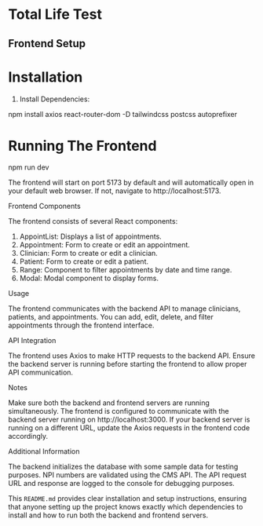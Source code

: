 # Total Life Test


## Frontend Setup
# Installation

1. Install Dependencies:

npm install axios react-router-dom -D tailwindcss postcss autoprefixer 

# Running The Frontend
 npm run dev

 The frontend will start on port 5173 by default  and will automatically open in your default web browser. If not, navigate to http://localhost:5173.

Frontend Components

The frontend consists of several React components:

1. AppointList: Displays a list of appointments.
2. Appointment: Form to create or edit an appointment.
3. Clinician: Form to create or edit a clinician.
4. Patient: Form to create or edit a patient.
5. Range: Component to filter appointments by date and time range.
6. Modal: Modal component to display forms.

Usage

The frontend communicates with the backend API to manage clinicians, patients, and appointments. You can add, edit, delete, and filter appointments through the frontend interface.

API Integration

The frontend uses Axios to make HTTP requests to the backend API.
Ensure the backend server is running before starting the frontend to allow proper API communication.

Notes

Make sure both the backend and frontend servers are running simultaneously.
The frontend is configured to communicate with the backend server running on http://localhost:3000. If your backend server is running on a different URL, update the Axios requests in the frontend code accordingly.

Additional Information

The backend initializes the database with some sample data for testing purposes.
NPI numbers are validated using the CMS API. The API request URL and response are logged to the console for debugging purposes.


This `README.md` provides clear installation and setup instructions, ensuring that anyone setting up the project knows exactly which dependencies to install and how to run both the backend and frontend servers.
